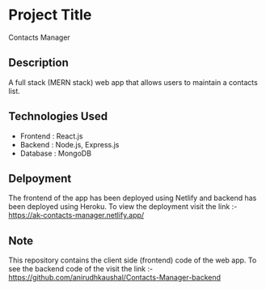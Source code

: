# Project Title

Contacts Manager

## Description

A full stack (MERN stack) web app that allows users to maintain a contacts list. 

## Technologies Used

* Frontend : React.js
* Backend : Node.js, Express.js
* Database : MongoDB

## Delpoyment

The frontend of the app has been deployed using Netlify and backend has been deployed using Heroku.
To view the deployment visit the link :- https://ak-contacts-manager.netlify.app/

## Note

This repository contains the client side (frontend) code of the web app. 
To see the backend code of the visit the link :- https://github.com/anirudhkaushal/Contacts-Manager-backend

